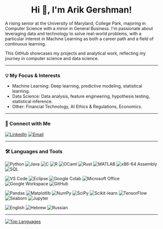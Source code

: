 <h1 align="center">Hi 👋, I'm Arik Gershman!</h1>

A rising senior at the University of Maryland, College Park, majoring in Computer Science with a minor in General Business. I'm passionate about leveraging data and technology to solve real-world problems, with a particular interest in Machine Learning as both a career path and a field of continuous learning.

This GitHub showcases my projects and analytical work, reflecting my journey in computer science and data science.

---

### 💡 My Focus & Interests
* Machine Learning: Deep learning, predictive modeling, statistical learning.
* Data Science: Data analysis, feature engineering, hypothesis testing, statistical inference.
* Other: Financial Technology, AI Ethics & Regulations, Economics.

---

### 🔗 Connect with Me
[![LinkedIn](https://img.shields.io/badge/LinkedIn-0077B5?style=for-the-badge&logo=linkedin&logoColor=white)](https://www.linkedin.com/in/arikgershman/)
[![Email](https://img.shields.io/badge/Email-D14836?style=for-the-badge&logo=gmail&logoColor=white)](mailto:arikgershman@gmail.com)

---

### 🛠️ Languages and Tools
<!-- Programming Languages -->
![Python](https://img.shields.io/badge/Python-3776AB?style=for-the-badge&logo=python&logoColor=white)
![Java](https://img.shields.io/badge/Java-007396?style=for-the-badge&logo=java&logoColor=white)
![C](https://img.shields.io/badge/C-A8B9CC?style=for-the-badge&logo=c&logoColor=white)
![R](https://img.shields.io/badge/R-276DC3?style=for-the-badge&logo=r&logoColor=white)
![OCaml](https://img.shields.io/badge/OCaml-E54A00?style=for-the-badge&logo=ocaml&logoColor=white)
![Rust](https://img.shields.io/badge/Rust-000000?style=for-the-badge&logo=rust&logoColor=white)
![MATLAB](https://img.shields.io/badge/MATLAB-0076A8?style=for-the-badge&logo=matlab&logoColor=white)
![x86-64 Assembly](https://img.shields.io/badge/Assembly-Grey?style=for-the-badge&logo=data-assembly&logoColor=white) <!-- Using a generic assembly icon -->
![SQL](https://img.shields.io/badge/SQL-4479A1?style=for-the-badge&logo=postgresql&logoColor=white) <!-- Using PostgreSQL logo as a common SQL representation -->

<!-- Development Tools & Platforms -->
![VS Code](https://img.shields.io/badge/VS%20Code-007ACC?style=for-the-badge&logo=visual-studio-code&logoColor=white)
![Eclipse](https://img.shields.io/badge/Eclipse-2C2255?style=for-the-badge&logo=eclipse&logoColor=white)
![Google Colab](https://img.shields.io/badge/Google%20Colab-F9AB00?style=for-the-badge&logo=googlecolab&logoColor=white)
![Microsoft Office](https://img.shields.io/badge/Microsoft%20Office-D83B01?style=for-the-badge&logo=microsoft-office&logoColor=white)
![Google Workspace](https://img.shields.io/badge/Google%20Workspace-4285F4?style=for-the-badge&logo=google-cloud&logoColor=white)
![GitHub](https://img.shields.io/badge/GitHub-181717?style=for-the-badge&logo=github&logoColor=white)

<!-- Data Science & ML Specific Tools -->
![Pandas](https://img.shields.io/badge/Pandas-150458?style=for-the-badge&logo=pandas&logoColor=white)
![Matplotlib](https://img.shields.io/badge/Matplotlib-11557C?style=for-the-badge&logo=matplotlib&logoColor=white)
![NumPy](https://img.shields.io/badge/NumPy-013243?style=for-the-badge&logo=numpy&logoColor=white)
![SciPy](https://img.shields.io/badge/SciPy-8F67B0?style=for-the-badge&logo=scipy&logoColor=white)
![Scikit-learn](https://img.shields.io/badge/scikit--learn-F7931E?style=for-the-badge&logo=scikit-learn&logoColor=white)
![TensorFlow](https://img.shields.io/badge/TensorFlow-FF6F00?style=for-the-badge&logo=tensorflow&logoColor=white)
![Seaborn](https://img.shields.io/badge/Seaborn-3B75AF?style=for-the-badge&logo=seaborn&logoColor=white)
![Jupyter](https://img.shields.io/badge/Jupyter-F37626?style=for-the-badge&logo=jupyter&logoColor=white)

<!-- Human Languages -->
![English](https://img.shields.io/badge/🇺🇸English-blue?style=for-the-badge)
![Hebrew](https://img.shields.io/badge/🇮🇱Hebrew-0038B8?style=for-the-badge)
![Russian](https://img.shields.io/badge/🇷🇺Russian-red?style=for-the-badge)

---

[![Top Languages](https://github-readme-stats.vercel.app/api/top-langs/?username=arikgershman&layout=compact&theme=dark)]()
